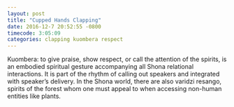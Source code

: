```yaml
---
layout: post
title: "Cupped Hands Clapping"
date: 2016-12-7 20:52:55 -0800
timecode: 3:05:09
categories: clapping kuombera respect
---
```

Kuombera: to give praise, show respect, or call the attention of the spirits, is an embodied spiritual gesture accompanying all Shona relational interactions. It is part of the rhythm of calling out speakers and integrated with speaker’s delivery. In the Shona world, there are also varidzi resango, spirits of the forest whom one must appeal to when accessing non-human entities like plants.
